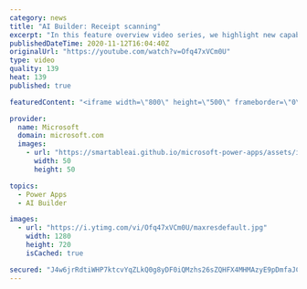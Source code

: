 ```yaml
---
category: news
title: "AI Builder: Receipt scanning"
excerpt: "In this feature overview video series, we highlight new capabilities included in the latest update to AI Builder.  Receipt scanning is a new AI Builder feature that processes receipts to identify and extract information. The AI model identifies receipt data, merchant information, total price, and taxes"
publishedDateTime: 2020-11-12T16:04:40Z
originalUrl: "https://youtube.com/watch?v=Ofq47xVCm0U"
type: video
quality: 139
heat: 139
published: true

featuredContent: "<iframe width=\"800\" height=\"500\" frameborder=\"0\" src=\"https://www.youtube.com/embed/Ofq47xVCm0U\" allow=\"accelerometer; autoplay; encrypted-media; gyroscope; picture-in-picture\" allowfullscreen></iframe>"

provider:
  name: Microsoft
  domain: microsoft.com
  images:
    - url: "https://smartableai.github.io/microsoft-power-apps/assets/images/organizations/microsoft.com-50x50.jpg"
      width: 50
      height: 50

topics:
  - Power Apps
  - AI Builder

images:
  - url: "https://i.ytimg.com/vi/Ofq47xVCm0U/maxresdefault.jpg"
    width: 1280
    height: 720
    isCached: true

secured: "J4w6jrRdtiWHP7ktcvYqZLkQ0g8yDF0iQMzhs26sZQHFX4MHMAzyE9pDmfaJC3NXrgKT9nu9nrjBOEp4VheCKJApELof31TUftmp7zycwqJZcf2L4PVmqkyz0tCTP77jcgHniJOCew8TKAimWAtoNLnWDjPkj5h+brn1q6iljHg90+aZ40febbg+HXdokXnM4IHS5R/4zwRZH6XVUrkrS9ibSWajU2jz5G4ygYDaLFZSMd8LOmJlNMniYNRn5p+SbfG3wGfcBEj9UGIN0Rboowep56uqjXYyLd1Bmd2Jc8DI0RJembW7MOczvGZGq4eLkgLqE2pkhvde+D7lDyFgWec/dQF28jtCixOPuPYvUPKF7lpi/poa5L3kr/+3iL2nVAZqbyzPqs8M2AQcFIwEYZIG7UzgA0qsOf99cp0ZpdKdQ8ehlQVh0dAhZWof6KEc;idaYwSLqwxVeruFDrmSnkQ=="
---
```


